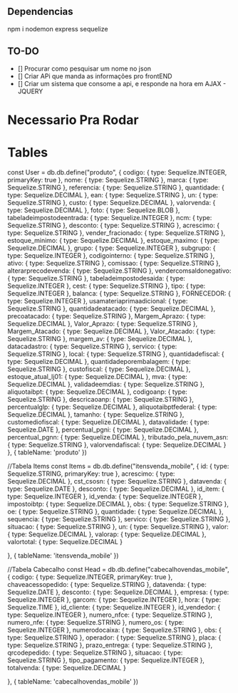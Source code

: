 ## Dependencias
npm i nodemon express sequelize

## TO-DO
- [] Procurar como pesquisar um nome no json
- [] Criar APi que manda as informações pro frontEND
- [] Criar um sistema que consome a api, e responde na hora em AJAX - JQUERY

# Necessario Pra Rodar #


# Tables #

const User = db.db.define("produto",  {
    codigo: {
        type: Sequelize.INTEGER,
        primaryKey: true
    }, 
    nome: {
        type: Sequelize.STRING
    },
     marca: {
        type: Sequelize.STRING
    },
     referencia: {
        type: Sequelize.STRING
    },
     quantidade: {
        type: Sequelize.DECIMAL
    },
     ean: {
        type: Sequelize.STRING
    },
     un: {
        type: Sequelize.STRING
    },
     custo: {
        type: Sequelize.DECIMAL
    },
     valorvenda: {
        type: Sequelize.DECIMAL
    },
     foto: {
        type: Sequelize.BLOB
    },
     tabeladeimpostodeentrada: {
        type: Sequelize.INTEGER
    },
     ncm: {
        type: Sequelize.STRING
    },
     desconto: {
        type: Sequelize.STRING
    },
     acrescimo: {
        type: Sequelize.STRING
    },
     vender_fracionado: {
        type: Sequelize.STRING
    },
     estoque_minimo: {
        type: Sequelize.DECIMAL
    },
     estoque_maximo: {
        type: Sequelize.DECIMAL
    },
     grupo: {
        type: Sequelize.INTEGER
    },
     subgrupo: {
        type: Sequelize.INTEGER
    },
     codigointerno: {
        type: Sequelize.STRING
    },
     ativo: {
        type: Sequelize.STRING
    },
     comissao: {
        type: Sequelize.STRING
    },
     alterarprecodevenda: {
        type: Sequelize.STRING
    },
     vendercomsaldonegativo: {
        type: Sequelize.STRING
    },
     tabeladeimpostodesaida: {
        type: Sequelize.INTEGER
    },
     cest: {
        type: Sequelize.STRING
    },
     tipo: {
        type: Sequelize.INTEGER
    },
     balanca: {
        type: Sequelize.STRING
    },
     FORNECEDOR: {
        type: Sequelize.INTEGER
    },
     usamateriaprimaadicional: {
        type: Sequelize.STRING
    },
     quantidadeatacado: {
        type: Sequelize.DECIMAL
    },
     precoatacado: {
        type: Sequelize.STRING
    },
     Margem_Aprazo: {
        type: Sequelize.DECIMAL
    },
     Valor_Aprazo: {
        type: Sequelize.STRING
    },
     Margem_Atacado: {
        type: Sequelize.DECIMAL
    },
     Valor_Atacado: {
        type: Sequelize.STRING
    },
     margem_av: {
        type: Sequelize.DECIMAL
    },
     datacadastro: {
        type: Sequelize.STRING
    },
     servico: {
        type: Sequelize.STRING
    },
     local: {
        type: Sequelize.STRING
    },
     quantidadefiscal: {
        type: Sequelize.DECIMAL
    },
     quantidadeporembalagem: {
        type: Sequelize.STRING
    },
     custofiscal: {
        type: Sequelize.DECIMAL
    },
     estoque_atual_lj01: {
        type: Sequelize.DECIMAL
    },
     mva: {
        type: Sequelize.DECIMAL
    },
     validadeemdias: {
        type: Sequelize.STRING
    },
     aliquotaibpt: {
        type: Sequelize.DECIMAL
    },
     codigoanp: {
        type: Sequelize.STRING
    },
     descricaoanp: {
        type: Sequelize.STRING
    },
     percentualglp: {
        type: Sequelize.DECIMAL
    },
     aliquotaibptfederal: {
        type: Sequelize.DECIMAL
    },
     tamanho: {
        type: Sequelize.STRING
    },
     customediofiscal: {
        type: Sequelize.DECIMAL
    },
     datavalidade: {
        type: Sequelize.DATE
    },
     percentual_pgni: {
        type: Sequelize.DECIMAL
    },
     percentual_pgnn: {
        type: Sequelize.DECIMAL
    },
     tributado_pela_nuvem_asn: {
        type: Sequelize.STRING
    },
     valorvendafiscal: {
        type: Sequelize.DECIMAL
    }
}, {
    tableName: 'produto'
 })


 //Tabela Items
const Items = db.db.define("itensvenda_mobile", {
    id: {
        type: Sequelize.STRING,
        primaryKey: true
    },
    acrescimo: {
        type: Sequelize.DECIMAL
    },
    cst_csosn: {
        type: Sequelize.STRING
    },
    datavenda: {
        type: Sequelize.DATE
    },
    desconto: {
        type: Sequelize.DECIMAL
    },
    id_item: {
        type: Sequelize.INTEGER
    },
    id_venda: {
        type: Sequelize.INTEGER
    },
    impostoibtp: {
        type: Sequelize.DECIMAL
    },
    obs: {
        type: Sequelize.STRING
    },
    oe: {
        type: Sequelize.STRING
    },
    quantidade: {
        type: Sequelize.DECIMAL
    },
    sequencia: {
        type: Sequelize.STRING
    },
    servico: {
        type: Sequelize.STRING
    },
    situacao: {
        type: Sequelize.STRING
    },
    un: {
        type: Sequelize.STRING
    },
    valor: {
        type: Sequelize.DECIMAL
    },
    valorap: {
        type: Sequelize.DECIMAL
    },
    valortotal: {
        type: Sequelize.DECIMAL
    }

}, {
    tableName: 'itensvenda_mobile'
 })


//Tabela Cabecalho
const Head = db.db.define("cabecalhovendas_mobile", {
    codigo: {
        type: Sequelize.INTEGER,
        primaryKey: true
    },
    chaveacessopedido: {
        type: Sequelize.STRING
    },
    datavenda: {
        type: Sequelize.DATE
    },
    desconto: {
        type: Sequelize.DECIMAL
    },
    empresa: {
        type: Sequelize.INTEGER
    },
    garcom: {
        type: Sequelize.INTEGER
    },
    hora: {
        type: Sequelize.TIME
    },
    id_cliente: {
        type: Sequelize.INTEGER
    },
    id_vendedor: {
        type: Sequelize.INTEGER
    },
    numero_nfce: {
        type: Sequelize.STRING
    },
    numero_nfe: {
        type: Sequelize.STRING
    },
    numero_os: {
        type: Sequelize.INTEGER
    },
    numerodocaixa: {
        type: Sequelize.STRING
    },
    obs: {
        type: Sequelize.STRING
    },
    operador: {
        type: Sequelize.STRING
    },
    placa: {
        type: Sequelize.STRING
    },
    prazo_entrega: {
        type: Sequelize.STRING
    },
    qrcodepedido: {
        type: Sequelize.STRING
    },
    situacao: {
        type: Sequelize.STRING
    },
    tipo_pagamento: {
        type: Sequelize.INTEGER
    },
    totalvenda: {
        type: Sequelize.DECIMAL
    }

}, {
    tableName: 'cabecalhovendas_mobile'
 })

